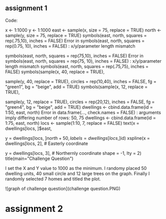 ## assignment 1

Code:

x <- 1:1000 y <- 1:1000 east <- sample(x, size = 75, replace = TRUE) north <- sample(y, size = 75, replace = TRUE) symbols(east, north, squares = rep(.75,10), inches = FALSE) Error in symbols(east, north, squares = rep(0.75, 10), inches = FALSE) : x/y/parameter length mismatch

symbols(east, north, squares = rep(75,10), inches = FALSE) Error in symbols(east, north, squares = rep(75, 10), inches = FALSE) : x/y/parameter length mismatch symbols(east, north, squares = rep(.75,75), inches = FALSE) symbols(sample(x, 40, replace = TRUE),

sample(y, 40, replace = TRUE), 
circles = rep(10,40), 
inches = FALSE,
fg = "green1",
bg = "beige",
add = TRUE)
symbols(sample(x, 12, replace = TRUE),

sample(y, 12, replace = TRUE),
circles = rep(20,12),
inches = FALSE,
fg = "green4",
bg = "beige",
add = TRUE)
dwellings <- cbind.data.frame(id = 1:50, east, north) Error in data.frame(..., check.names = FALSE) : arguments imply differing number of rows: 50, 75 dwellings <- cbind.data.frame(id = 1:75, east, north) locs <- sample(1:10, 7, replace = FALSE) text(x = dwellings[locs, ]$east,

y = dwellings[locs, ]$north + 50, labels = dwellings[locs, ]$id) xspline(x = dwellings[locs, 2], # Easterly coordinate

y = dwellings[locs, 3], # Northernly coordinate
shape = -1,
lty = 2)
title(main="Challenge Question")

I set the X and Y value to 1000 as the minimum. I randomy placed 50 dwelling units, 40 small circle and 12 large trees on the graph. Finally I randomly selected 7 homes and titled the plot.

![graph of challenge question](challenge question.PNG)


# assignment 2

